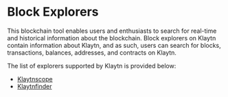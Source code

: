 # Block Explorers

This blockchain tool enables users and enthusiasts to search for real-time and historical information about the blockchain. Block explorers on Klaytn contain information about Klaytn, and as such, users can search for blocks, transactions, balances, addresses, and contracts on Klaytn.

The list of explorers supported by Klaytn is provided below:

- [Klaytnscope](https://scope.klaytn.com/)
- [Klaytnfinder](https://www.klaytnfinder.io/)
